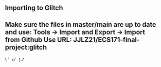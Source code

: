 ## Importing to Glitch
Make sure the files in master/main are up to date and use:
Tools -> Import and Export -> Import from Github
**Use URL: JJLZ21/ECS171-final-project:glitch**
-------------------

\ ゜o゜)ノ
